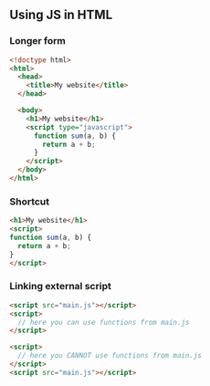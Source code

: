 ## Using JS in HTML

### Longer form

```HTML
<!doctype html>
<html>
  <head>
    <title>My website</title>
  </head>

  <body>
    <h1>My website</h1>
    <script type="javascript">
      function sum(a, b) {
        return a + b;
      }
    </script>
  </body>
</html>
```

### Shortcut

```HTML
<h1>My website</h1>
<script>
function sum(a, b) {
  return a + b;
}
</script>
```

### Linking external script

```HTML
<script src="main.js"></script>
<script>
  // here you can use functions from main.js
</script>
```

```HTML
<script>
  // here you CANNOT use functions from main.js
</script>
<script src="main.js"></script>
```
